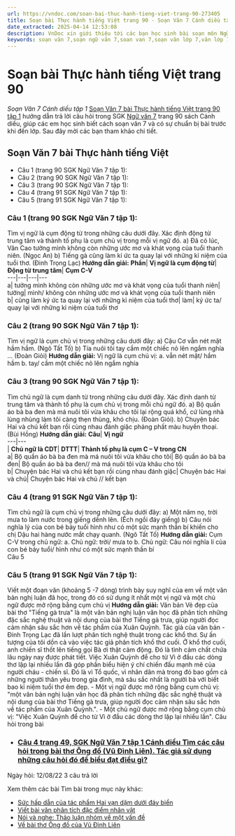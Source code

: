 ```yaml
---
url: https://vndoc.com/soan-bai-thuc-hanh-tieng-viet-trang-90-273405
title: Soạn bài Thực hành tiếng Việt trang 90 - Soạn Văn 7 Cánh diều tập 1 - VnDoc.com
date_extracted: 2025-04-14 12:53:08
description: VnDoc xin giới thiệu tới các bạn học sinh bài soạn môn Ngữ văn lớp 7 học kì 1 sách Cánh diều bài Thực hành tiếng Việt trang 90 để tham khảo chuẩn bị tốt cho bài giảng học kì mới sắp tới đây của mình.
keywords: soạn văn 7,soạn ngữ văn 7,soan van 7,soạn văn lớp 7,văn lớp 7,ngữ văn lớp 7,giải văn 7,soạn văn 7 tập 1,soạn văn lớp 7 tập 1,Soạn bài Thực hành tiếng Việt trang 90,soạn văn 7 cánh diều,bài Thực hành tiếng Việt trang 90,soạn bài Thực hành tiếng Việt lớp 7 Cánh diều,soạn bài lớp 7,Soạn Văn 7 Thực hành tiếng việt,Soạn Văn lớp 7 Thực hành tiếng Việt trang 90,soạn văn 7 bài Thực hành tiếng Việt trang 90,Soạn bài Thực hành tiếng Việt trang 90 cánh diều tập 1
---
```


# Soạn bài Thực hành tiếng Việt trang 90
 _Soạn Văn 7 Cánh diều tập 1_
[Soạn Văn 7 bài Thực hành tiếng Việt trang 90 tập 1](<https://vndoc.com/soan-bai-thuc-hanh-tieng-viet-trang-90-273405>) hướng dẫn trả lời câu hỏi trong SGK [Ngữ văn 7](<https://vndoc.com/ngu-van-7-tap-1-cd>) trang 90  sách Cánh diều, giúp các em học sinh biết cách soạn văn 7 và có sự chuẩn bị bài trước khi đến lớp. Sau đây mời các bạn tham khảo chi tiết.
## Soạn Văn 7 bài Thực hành tiếng Việt
  * Câu 1 \(trang 90 SGK Ngữ Văn 7 tập 1\):
  * Câu 2 \(trang 90 SGK Ngữ Văn 7 tập 1\):
  * Câu 3 \(trang 90 SGK Ngữ Văn 7 tập 1\):
  * Câu 4 \(trang 91 SGK Ngữ Văn 7 tập 1\):
  * Câu 5 \(trang 91 SGK Ngữ Văn 7 tập 1\):

### Câu 1 \(trang 90 SGK Ngữ Văn 7 tập 1\):
Tìm vị ngữ là cụm động từ trong những câu dưới đây. Xác định động từ trung tâm và thành tố phụ là cụm chủ vị trong mỗi vị ngữ đó.
a\) Đã có lúc, Văn Cao tưởng mình không còn những ước mơ và khát vọng của tuổi thanh niên. \(Ngọc An\)
b\) Tiếng gà cũng làm kí ức ta quay lại với những kỉ niệm của tuổi thơ. \(Đinh Trọng Lạc\)
**Hướng dẫn giải:**
**Phần**| **Vị ngữ là cụm động từ**| **Động từ trung tâm**| **Cụm C-V**  
---|---|---|---  
a| tưởng mình không còn những ước mơ và khát vọng của tuổi thanh niên| tưởng| mình/ không còn những ước mơ và khát vọng của tuổi thanh niên  
b| cũng làm ký ức ta quay lại với những kỉ niệm của tuổi thơ| làm| ký ức ta/ quay lại với những kỉ niệm của tuổi thơ  
### Câu 2 \(trang 90 SGK Ngữ Văn 7 tập 1\):
Tìm vị ngữ là cụm chủ vị trong những câu dưới đây:
a\) Cậu Cơ vẫn nét mặt hầm hầm. \(Ngô Tất Tố\)
b\) Tía nuôi tôi tay cầm một chiếc nỏ lên ngắm nghía ... \(Đoàn Giỏi\)
**Hướng dẫn giải:**
Vị ngữ là cụm chủ vị:
a. vẫn nét mặt/ hầm hầm
b. tay/ cầm một chiếc nỏ lên ngắm nghía
### Câu 3 \(trang 90 SGK Ngữ Văn 7 tập 1\):
Tìm chủ ngữ là cụm danh từ trong những câu dưới đây. Xác định danh từ trung tâm và thành tố phụ là cụm chủ vị trong mỗi chủ ngữ đó.
a\) Bộ quần áo bà ba đen mà má nuôi tôi vừa khâu cho tôi lại rộng quá khổ, cứ lùng nhà lùng nhùng làm tôi càng thẹn thùng, khó chịu. \(Đoàn Giỏi\).
b\) Chuyện bác Hai và chú kết bạn rồi cùng nhau đánh giặc phảng phất màu huyền thoại. \(Bùi Hồng\)
**Hướng dẫn giải:**
**Câu**| **Vị ngữ**  
---|---  
| **Chủ ngữ là CDT**| **DTTT**| **Thành tố phụ là cụm C – V trong CN**  
a| Bộ quần áo bà ba đen mà má nuôi tôi vừa khâu cho tôi| Bộ quần áo bà ba đen| Bộ quần áo bà ba đen// mà má nuôi tôi vừa khâu cho tôi  
b| Chuyện bác Hai và chú kết bạn rồi cùng nhau đánh giặc| Chuyện bác Hai và chú| Chuyện bác Hai và chú // kết bạn  
### Câu 4 \(trang 91 SGK Ngữ Văn 7 tập 1\):
Tìm chủ ngữ là cụm chủ vị trong những câu dưới đây:
a\) Một năm nọ, trời mưa to làm nước trong giếng dềnh lên. \(Ếch ngồi đáy giếng\)
b\) Câu nói nghĩa lý của con bé bảy tuổi hình như có một sức mạnh thần bí khiến cho chị Dậu hai hàng nước mắt chạy quanh. \(Ngô Tất Tố\)
**Hướng dẫn giải:**
Cụm C-V trong chủ ngữ:
a. Chủ ngữ: trời/ mưa to
b. Chủ ngữ: Câu nói nghĩa lí của con bé bảy tuổi/ hình như có một sức mạnh thần bí  
Câu 5
### Câu 5 \(trang 91 SGK Ngữ Văn 7 tập 1\):
Viết một đoạn văn \(khoảng 5 -7 dòng\) trình bày suy nghĩ của em về một văn bản nghị luận đã học, trong đó có sử dụng ít nhất một vị ngữ và một chủ ngữ được mở rộng bằng cụm chủ vị
**Hướng dẫn giải:**
Văn bản Vẻ đẹp của bài thơ "Tiếng gà trưa" là một văn bản nghị luận văn học đã phân tích những đặc sắc nghệ thuật và nội dung của bài thơ Tiếng gà trưa, giúp người đọc cảm nhận sâu sắc hơn về tác phẩm của Xuân Quỳnh. Tác giả của văn bản - Đinh Trọng Lạc đã lần lượt phân tích nghệ thuật trong các khổ thơ. Sự ấn tượng của tôi dồn cả vào việc tác giả phân tích khổ thơ cuối. Ở khổ thơ cuối, anh chiến sĩ thốt lên tiếng gọi Bà ơi thật cảm động. Đó là tình cảm chất chứa lâu ngày nay được phát tiết. Việc Xuân Quỳnh để cho từ Vì ở đầu các dòng thơ lặp lại nhiều lần đã góp phần biểu hiện ý chí chiến đấu mạnh mẽ của người cháu - chiến sĩ. Đó là vì Tổ quốc, vì nhân dân mà trong đó bao gồm cả những người thân yêu trong gia đình, mà sâu sắc nhất là người bà với biết bao kỉ niệm tuổi thơ êm đẹp.
\- Một vị ngữ được mở rộng bằng cụm chủ vị: "một văn bản nghị luận văn học đã phân tích những đặc sắc nghệ thuật và nội dung của bài thơ Tiếng gà trưa, giúp người đọc cảm nhận sâu sắc hơn về tác phẩm của Xuân Quỳnh.".
\- Một chủ ngữ được mở rộng bằng cụm chủ vị: "Việc Xuân Quỳnh để cho từ Vì ở đầu các dòng thơ lặp lại nhiều lần".
Câu hỏi trong bài
  * ### [ Câu 4 trang 49, SGK Ngữ Văn 7 tập 1 Cánh diều Tìm các câu hỏi trong bài thơ Ông đồ \(Vũ Đình Liên\). Tác giả sử dụng những câu hỏi đó để biểu đạt điều gì? ](</tim-cac-cau-hoi-trong-bai-tho-ong-do-cua-vu-dinh-lien-273143> "Tìm các câu hỏi trong bài thơ Ông đồ của Vũ Đình Liên")
Ngày hỏi: 12/08/22  3 câu trả lời 

Xem thêm các bài Tìm bài trong mục này khác:
  * [Sức hấp dẫn của tác phẩm Hai vạn dặm dưới đáy biển](</soan-bai-suc-hap-dan-cua-tac-pham-hai-van-dam-duoi-day-bien-273463>)
  * [Viết bài văn phân tích đặc điểm nhân vật ](</soan-bai-viet-bai-van-phan-tich-dac-diem-nhan-vat-273472>)
  * [Nói và nghe: Thảo luận nhóm về một vấn đề](</soan-bai-noi-va-nghe-thao-luan-nhom-ve-mot-van-de-273480>)
  * [Về bài thơ Ông đồ của Vũ Đình Liên](</soan-bai-ve-bai-tho-ong-do-cua-vu-dinh-lien-273486>)

